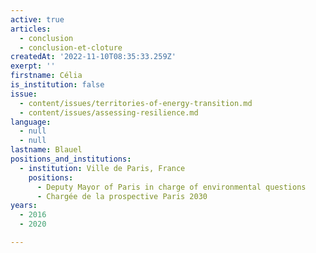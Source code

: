 ```yaml
---
active: true
articles:
  - conclusion
  - conclusion-et-cloture
createdAt: '2022-11-10T08:35:33.259Z'
exerpt: ''
firstname: Célia
is_institution: false
issue:
  - content/issues/territories-of-energy-transition.md
  - content/issues/assessing-resilience.md
language:
  - null
  - null
lastname: Blauel
positions_and_institutions:
  - institution: Ville de Paris, France
    positions:
      - Deputy Mayor of Paris in charge of environmental questions
      - Chargée de la prospective Paris 2030
years:
  - 2016
  - 2020

---
```

